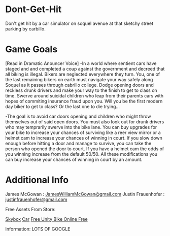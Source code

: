 # Dont-Get-Hit
Don't get hit by a car simulator on soquel avenue at that sketchy street parking by carbillo.


# Game Goals
[Read in Dramatic Anouncer Voice]
-In a world where sentient cars have staged and and completed a coup against the government and decreed that all biking is illegal. Bikers are neglected everywhere they turn. You, one of the last remaining bikers on earth must navigate your way safely along Soquel as it passes through cabrillo college. Dodge opening doors and reckless drunk drivers and make your way to the finish to get to class on time. Swerve around suicidal children who leap from their parents cars with hopes of commiting insurance fraud upon you. Will you be the first modern day biker to get to class? Or the last one to die trying...

-The goal is to avoid car doors opening and children who might throw themselves out of said open doors. You must also look out for drunk drivers who may temprarily swerve into the bike lane. You can buy upgrades for your bike to increase your chances of surviving like a reer view mirror or a helmet cam to increase your chances of winning in court. If you slow down enough before hitting a door and manage to survive, you can take the person who opened the door to court. If you have a helmet cam the odds of you winning increase from the default 50/50. All these modifications you can buy increase your chances of winning in court by an amount.


# Additional Info

James McGowan : JamesWilliamMcGowan@gmail.com
Justin Frauenhofer : justinfrauenhofer@gmail.com


Free Assets From Store:

[Skybox](https://assetstore.unity.com/packages/3d/environments/sci-fi/real-stars-skybox-116333)
[Car](https://assetstore.unity.com/packages/3d/vehicles/land/car-toon-the-sport-car-with-interior-62697)
[Free Unity Bike Online Free](https://www.google.com/search?safe=active&rlz=1CAWAFN_enUS710US711&ei=4h-QXPO9O8jf0gL086qgCQ&q=free+blender+bike+online+free&oq=free+blender+bike+online+free&gs_l=psy-ab.3..33i299.1969.5186..5271...0.0..0.190.2163.28j1......0....1..gws-wiz.......0i71j35i39j0i67j0i131j0j0i20i263j0i22i30j33i22i29i30.I33BPeTTMrQ)

Information:
LOTS OF GOOGLE
